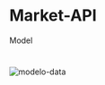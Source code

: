 # Market-API
Model
#
![modelo-data](https://github.com/carlosAndress101/Market-API/assets/63275338/20edec70-16ee-4f7c-9094-050215f7adff)
